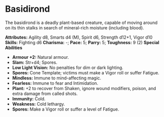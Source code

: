 # Basidirond

The basidirond is a deadly plant-based creature, capable of moving
around on its thin stalks in search of mineral-rich moisture (including
blood).

**Attributes:** Agility d8, Smarts d4 (M), Spirit d6, Strength d12+1,
Vigor d10
**Skills:** Fighting d6
**Charisma:** -; **Pace:** 5; **Parry:** 5; **Toughness:** 9 (2)
**Special Abilities**

- **Armour +2:** Natural armour.
- **Slam:** Str+d4; Spores.
- **Low Light Vision:** No penalties for dim or dark lighting.
- **Spores:** Cone Template; victims must make a Vigor roll or suffer
Fatigue.
- **Mindless:** Immune to mind-affecting magic.
- **Fearless:** Immune to fear and Intimidation.
- **Plant:** +2 to recover from Shaken, ignore wound modifiers, poison,
and extra damage from called shots.
- **Immunity:** Cold.
- **Weakness:** Cold lethargy.
- **Spores:** Make a Vigor roll or suffer a level of Fatigue.
